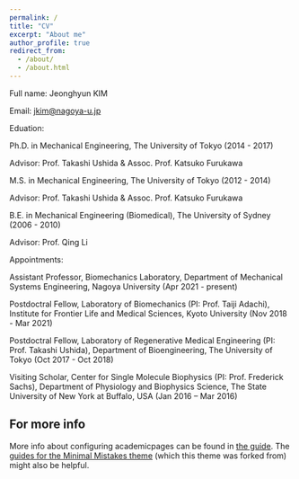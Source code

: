 ```yaml
---
permalink: /
title: "CV"
excerpt: "About me"
author_profile: true
redirect_from: 
  - /about/
  - /about.html
---
```


Full name: Jeonghyun KIM

Email: jkim@nagoya-u.jp

Eduation:

Ph.D. in Mechanical Engineering, The University of Tokyo (2014 - 2017)

Advisor: Prof. Takashi Ushida & Assoc. Prof. Katsuko Furukawa

M.S. in Mechanical Engineering, The University of Tokyo (2012 - 2014)

Advisor: Prof. Takashi Ushida & Assoc. Prof. Katsuko Furukawa

B.E. in Mechanical Engineering (Biomedical), The University of Sydney (2006 - 2010)

Advisor: Prof. Qing Li

Appointments:

Assistant Professor, Biomechanics Laboratory, Department of Mechanical Systems Engineering, Nagoya University (Apr 2021 - present)

Postdoctral Fellow, Laboratory of Biomechanics (PI: Prof. Taiji Adachi), Institute for Frontier Life and Medical Sciences, Kyoto University (Nov 2018 - Mar 2021)

Postdoctral Fellow, Laboratory of Regenerative Medical Engineering (PI: Prof. Takashi Ushida), Department of Bioengineering, The University of Tokyo (Oct 2017 - Oct 2018)

Visiting Scholar, Center for Single Molecule Biophysics (PI: Prof. Frederick Sachs), Department of Physiology and Biophysics Science, The State University of New York at Buffalo, USA (Jan 2016 – Mar 2016)


For more info
------
More info about configuring academicpages can be found in [the guide](https://academicpages.github.io/markdown/). The [guides for the Minimal Mistakes theme](https://mmistakes.github.io/minimal-mistakes/docs/configuration/) (which this theme was forked from) might also be helpful.
